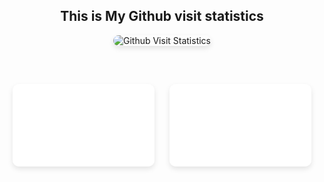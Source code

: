 <div align="center">
  <h2>This is My Github visit statistics</h2>

  <!-- 访问者统计独占一行 -->
  <img src="https://count.kjchmc.cn/get/@WindyDante?theme=rule34" alt="Github Visit Statistics" style="margin-bottom: 20px; border-radius: 10px; box-shadow: 0 4px 8px rgba(0, 0, 0, 0.1);"/><br/><br/>

  <!-- 语言状态图两个占一行，带有间距、圆角和阴影 -->
  <a href="https://github.com/WindyDante/github-stats-transparent/tree/main?tab=readme-ov-file"><img src="https://github.com/WindyDante/github-stats-transparent/blob/output/generated/languages.svg" alt="Languages Stats" style="display:inline-block; width:45%; margin: 10px; border-radius: 10px; box-shadow: 0 4px 8px rgba(0, 0, 0, 0.1);"/></a>
  <a href="https://github.com/WindyDante/github-stats-transparent/tree/main?tab=readme-ov-file"><img src="https://github.com/WindyDante/github-stats-transparent/blob/output/generated/overview.svg" alt="Overview Stats" style="display:inline-block; width:45%; margin: 10px; border-radius: 10px; box-shadow: 0 4px 8px rgba(0, 0, 0, 0.1);"/></a>
</div>
